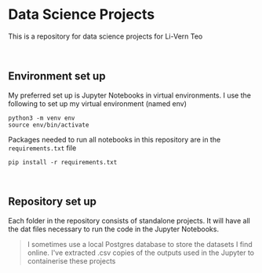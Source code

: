 # Data Science Projects
This is a repository for data science projects for Li-Vern Teo

<br/>

## Environment set up 
My preferred set up is Jupyter Notebooks in virtual environments. I use the following to set up my virtual environment (named env)

```
python3 -m venv env
source env/bin/activate
```

Packages needed to run all notebooks in this repository are in the `requirements.txt` file

`pip install -r requirements.txt`

<br/>


## Repository set up 
Each folder in the repository consists of standalone projects. It will have all the dat files necessary to run the code in the Jupyter Notebooks. 

> I sometimes use a local Postgres database to store the datasets I find online. I've extracted .csv copies of the outputs used in the Jupyter to containerise these projects


